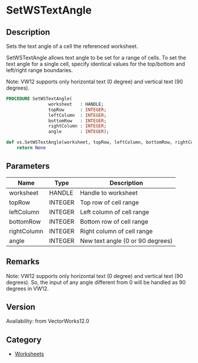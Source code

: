 # SetWSTextAngle

## Description
Sets the text angle of a cell the referenced worksheet.

SetWSTextAngle allows text angle to be set for a range of cells. To set the text angle for a single cell, specify identical values for the top/bottom and left/right range boundaries.

Note:
VW12 supports only horizontal text (0 degree) and vertical text (90 degrees).

```pascal
PROCEDURE SetWSTextAngle(
				worksheet   : HANDLE;
				topRow      : INTEGER;
				leftColumn  : INTEGER;
				bottomRow   : INTEGER;
				rightColumn : INTEGER;
				angle       : INTEGER);
```

```python
def vs.SetWSTextAngle(worksheet, topRow, leftColumn, bottomRow, rightColumn, angle):
    return None
```

## Parameters
|Name|Type|Description|
|---|---|---|
|worksheet|HANDLE|Handle to worksheet|
|topRow|INTEGER|Top row of cell range|
|leftColumn|INTEGER|Left column of cell range|
|bottomRow|INTEGER|Bottom row of cell range|
|rightColumn|INTEGER|Right column of cell range|
|angle|INTEGER|New text angle (0 or 90 degrees)|

## Remarks
Note:
VW12 supports only horizontal text (0 degree) and vertical text (90 degrees). So, the input of any angle different from 0 will be handled as 90 degrees in VW12.

## Version
Availability: from VectorWorks12.0

## Category
* [Worksheets](../Categories/Worksheets.md)
